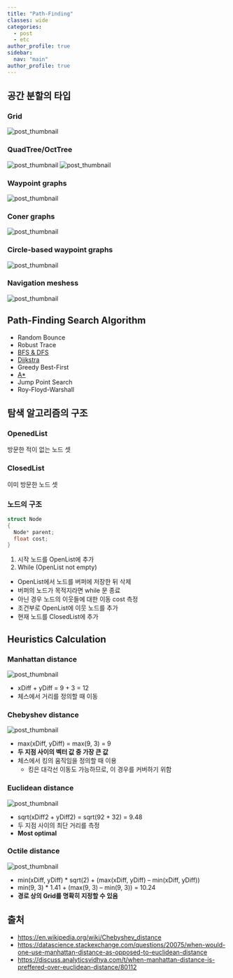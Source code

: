 ```yaml
---
title: "Path-Finding"
classes: wide
categories: 
  - post
  - etc
author_profile: true
sidebar:
  nav: "main"
author_profile: true
---
```


## 공간 분할의 타입
### Grid
![post_thumbnail](/assets/images/{5A275299-4B06-4925-8821-A4745827DDD7}.png)
### QuadTree/OctTree
![post_thumbnail](/assets/images/{FF9AF87A-BF67-48D1-9AEB-DC682B303246}.png)
![post_thumbnail](/assets/images/{C64ECF75-C726-47DB-9840-AFD3592839D7}.png)
### Waypoint graphs
![post_thumbnail](/assets/images/{30674D68-35CF-4969-B957-F0D8F79B63A6}.png)
### Coner graphs
![post_thumbnail](/assets/images/{851E96E9-7AB4-46B2-972B-3FA450700EDD}.png)
### Circle-based waypoint graphs
![post_thumbnail](/assets/images/{BBB94392-3B82-4EEF-B71F-18D51D909096}.png)
### Navigation meshess
![post_thumbnail](/assets/images/{B2E60B62-EB19-44C0-94EA-20465A4B1BD8}.png)

## Path-Finding Search Algorithm
* Random Bounce
* Robust Trace
* [BFS & DFS]()
* [Dijkstra](https://jaykop.github.io/post/etc/A-star/#%EB%8B%A4%EC%9D%B5%EC%8A%A4%ED%8A%B8%EB%9D%BC-%EC%95%8C%EA%B3%A0%EB%A6%AC%EC%A6%98dijkstra-algorithm)
* Greedy Best-First
* [A*](https://jaykop.github.io/post/etc/A-star/#a-%EC%95%8C%EA%B3%A0%EB%A6%AC%EC%A6%98a-algorithm)
* Jump Point Search
* Roy-Floyd-Warshall

## 탐색 알고리즘의 구조

### OpenedList
방문한 적이 없는 노드 셋
### ClosedList
이미 방문한 노드 셋
### 노드의 구조

```c++
struct Node
{
  Node* parent;
  float cost;
} 
```

1. 시작 노드를 OpenList에 추가
2. While (OpenList not empty)
  - OpenList에서 노드를 버퍼에 저장한 뒤 삭제
  - 버퍼의 노드가 목적지라면 while 문 종료
  - 아닌 경우 노드의 이웃들에 대한 이동 cost 측정
  - 조건부로 OpenList에 이웃 노드를 추가
  - 현재 노드를 ClosedList에 추가

## Heuristics Calculation
### Manhattan distance
![post_thumbnail](/assets/images/{293326BC-E385-49F7-B1E5-ED067CC24061}.png)
* xDiff + yDiff = 9 + 3 = 12
* 체스에서 거리를 정의할 때 이동

### Chebyshev distance
![post_thumbnail](/assets/images/{FDB81158-1C49-4FFC-BD56-075161EA63C5}.png)
* max(xDiff, yDiff) = max(9, 3) = 9
* **두 지점 사이의 벡터 값 중 가장 큰 값**
* 체스에서 킹의 움직임을 정의할 때 이용
  * 킹은 대각선 이동도 가능하므로, 이 경우를 커버하기 위함

### Euclidean distance
![post_thumbnail](/assets/images/{83040582-7CEB-49E8-A44C-B8F34E173DFB}.png)
* sqrt(xDiff2 + yDiff2) = sqrt(92 + 32) = 9.48
* 두 지점 사이의 최단 거리를 측정
* **Most optimal**

### Octile distance
![post_thumbnail](/assets/images/{1BD82934-0A8F-4A8C-A715-2061E86688BE}.png)
* min(xDiff, yDiff) * sqrt(2) + (max(xDiff, yDiff) – min(xDiff, yDiff))
* min(9, 3) * 1.41 + (max(9, 3) – min(9, 3)) = 10.24
* **경로 상의 Grid를 명확히 지정할 수 있음**

## 출처
* <https://en.wikipedia.org/wiki/Chebyshev_distance>
* <https://datascience.stackexchange.com/questions/20075/when-would-one-use-manhattan-distance-as-opposed-to-euclidean-distance>
* <https://discuss.analyticsvidhya.com/t/when-manhattan-distance-is-preffered-over-euclidean-distance/80112>